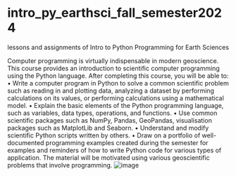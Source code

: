 # intro_py_earthsci_fall_semester2024
lessons and assignments of Intro to Python Programming for Earth Sciences

Computer programming is virtually indispensable in modern geoscience. This course provides an introduction to scientific computer programming using the Python language. After completing this course, you will be able to:
•	Write a computer program in Python to solve a common scientific problem such as reading in and plotting data, analyzing a dataset by performing calculations on its values, or performing calculations using a mathematical model.
•	Explain the basic elements of the Python programming language, such as variables, data types, operations, and functions.
•	Use common scientific packages such as NumPy, Pandas, GeoPandas, visualisation packages such as MatplotLib and Seaborn.
•	Understand and modify scientific Python scripts written by others.
•	Draw on a portfolio of well-documented programming examples created during the semester for examples and reminders of how to write Python code for various types of application.
The material will be motivated using various geoscientific problems that involve programming.
![image](https://github.com/user-attachments/assets/c750a1cb-a9b4-4ea7-9859-59a94987eaed)

